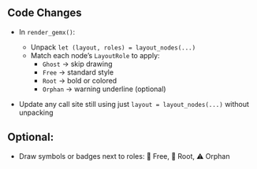 ## Code Changes

- In `render_gemx()`:
  - Unpack `let (layout, roles) = layout_nodes(...)`
  - Match each node’s `LayoutRole` to apply:
    - `Ghost` → skip drawing
    - `Free` → standard style
    - `Root` → bold or colored
    - `Orphan` → warning underline (optional)

- Update any call site still using just `layout = layout_nodes(...)` without unpacking

## Optional:
- Draw symbols or badges next to roles: 🧩 Free, 🧭 Root, ⚠️ Orphan
